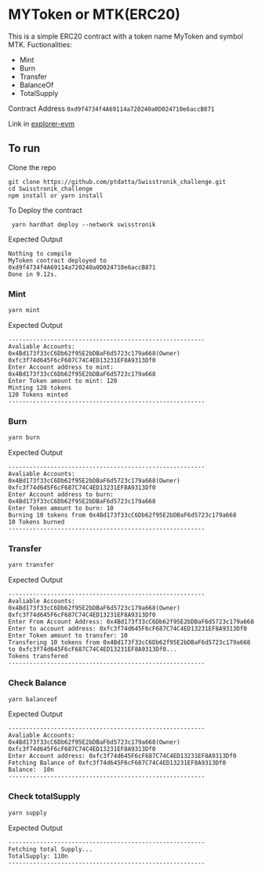 # MYToken or MTK(ERC20)

This is a simple ERC20 contract with a token name MyToken and symbol MTK.
Fuctionalities:
 - Mint
 - Burn
 - Transfer
 - BalanceOf
 - TotalSupply

Contract Address `0xd9f4734f4A69114a720240a0D024710e6accB871`

Link in [explorer-evm](https://explorer-evm.testnet.swisstronik.com/address/0xd9f4734f4A69114a720240a0D024710e6accB871)

## To run

Clone the repo
```shell
git clone https://github.com/ptdatta/Swisstronik_challenge.git
cd Swisstronik_challenge
npm install or yarn install
```

To Deploy the contract
```shell
 yarn hardhat deploy --network swisstronik
```

Expected Output
```dotnetcli
Nothing to compile
MyToken contract deployed to 0xd9f4734f4A69114a720240a0D024710e6accB871
Done in 9.12s.
``````

### Mint

```powershell
yarn mint
``````

Expected Output
```dotnetcli
--------------------------------------------------------
Avaliable Accounts: 
0x4Bd173f33cC6Db62f95E2bDBaF6d5723c179a668(Owner) 
0xfc3f74d645F6cF687C74C4ED13231EF8A9313Df0
Enter Account address to mint: 0x4Bd173f33cC6Db62f95E2bDBaF6d5723c179a668
Enter Token amount to mint: 120
Minting 120 tokens
120 Tokens minted
--------------------------------------------------------
``````

### Burn

```powershell
yarn burn
``````

Expected Output
```dotnetcli
--------------------------------------------------------
Avaliable Accounts: 
0x4Bd173f33cC6Db62f95E2bDBaF6d5723c179a668(Owner) 
0xfc3f74d645F6cF687C74C4ED13231EF8A9313Df0
Enter Account address to burn: 0x4Bd173f33cC6Db62f95E2bDBaF6d5723c179a668
Enter Token amount to burn: 10
Burning 10 tokens from 0x4Bd173f33cC6Db62f95E2bDBaF6d5723c179a668
10 Tokens burned
--------------------------------------------------------
``````

### Transfer

```powershell
yarn transfer
``````

Expected Output
```dotnetcli
--------------------------------------------------------
Avaliable Accounts: 
0x4Bd173f33cC6Db62f95E2bDBaF6d5723c179a668(Owner) 
0xfc3f74d645F6cF687C74C4ED13231EF8A9313Df0
Enter From Account Address: 0x4Bd173f33cC6Db62f95E2bDBaF6d5723c179a668
Enter to account address: 0xfc3f74d645F6cF687C74C4ED13231EF8A9313Df0
Enter Token amount to transfer: 10
Transfering 10 tokens from 0x4Bd173f33cC6Db62f95E2bDBaF6d5723c179a668 to 0xfc3f74d645F6cF687C74C4ED13231EF8A9313Df0...
Tokens transfered
--------------------------------------------------------
``````

### Check Balance

```powershell
yarn balanceof
``````

Expected Output
```dotnetcli
--------------------------------------------------------
Avaliable Accounts: 
0x4Bd173f33cC6Db62f95E2bDBaF6d5723c179a668(Owner) 
0xfc3f74d645F6cF687C74C4ED13231EF8A9313Df0
Enter Account address: 0xfc3f74d645F6cF687C74C4ED13231EF8A9313Df0
Fetching Balance of 0xfc3f74d645F6cF687C74C4ED13231EF8A9313Df0
Balance:  10n
--------------------------------------------------------
``````

### Check totalSupply

```powershell
yarn supply
``````

Expected Output
```dotnetcli
--------------------------------------------------------
Fetching total Supply...
TotalSupply: 110n
--------------------------------------------------------
``````